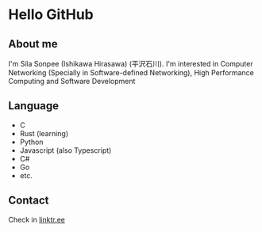 # Hello GitHub
## About me
I'm Sila Sonpee (Ishikawa Hirasawa) (平沢石川).
I'm interested in Computer Networking (Specially in Software-defined Networking), High Performance Computing and Software Development
## Language
- C
- Rust (learning)
- Python
- Javascript (also Typescript)
- C#
- Go
- etc.
## Contact
Check in [linktr.ee](https://linktr.ee/hirasawa_au)
